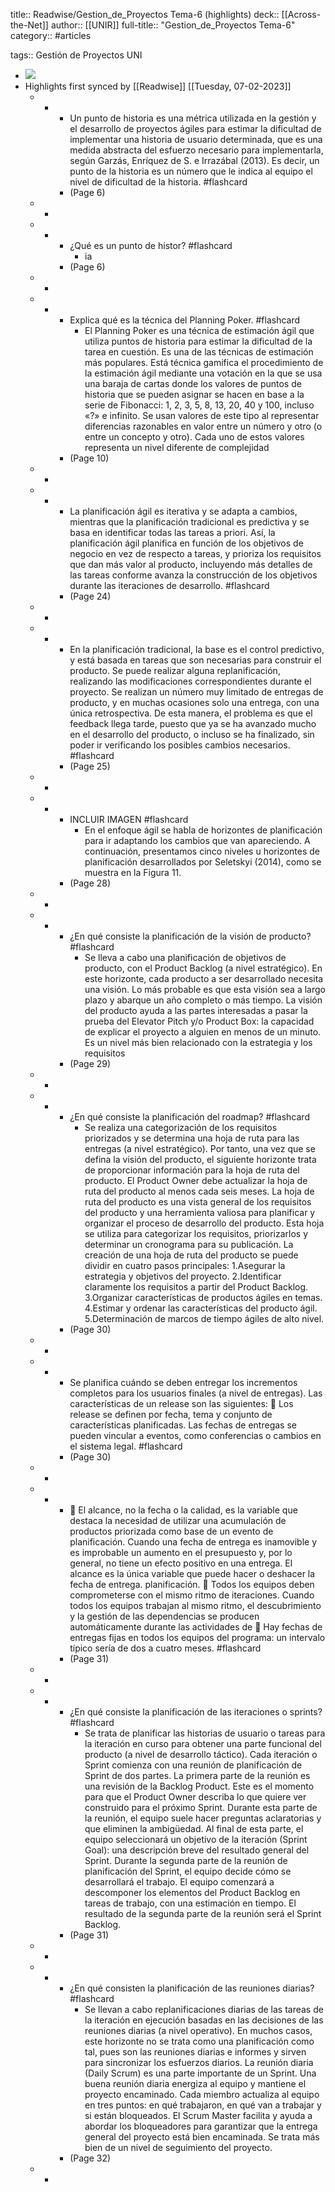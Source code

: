 title:: Readwise/Gestion_de_Proyectos Tema-6 (highlights)
deck:: [[Across-the-Net]]
author:: [[UNIR]]
full-title:: "Gestion_de_Proyectos Tema-6"
category:: #articles

tags:: Gestión de Proyectos UNI

- ![](https://readwise-assets.s3.amazonaws.com/media/uploaded_book_covers/profile_22942/22f17d1f-fe66-4439-968d-3188fc26b32f.jpg)
- Highlights first synced by [[Readwise]] [[Tuesday, 07-02-2023]]
	- -
		- Un  punto  de  historia  es  una  métrica  utilizada  en  la  gestión  y  el  desarrollo  de proyectos ágiles para estimar la dificultad de implementar una historia de usuario determinada,  que  es  una  medida  abstracta  del  esfuerzo  necesario  para implementarla, según Garzás, Enríquez de S. e Irrazábal (2013). Es decir, un punto de la historia es un número que le indica al equipo el nivel de dificultad de la historia. #flashcard
		- (Page 6)
	- -
	- -
		- ¿Qué es un punto de histor? #flashcard
			- ia
		- (Page 6)
	- -
	- -
		- Explica qué es la técnica del Planning Poker. #flashcard
			- El Planning Poker es una técnica de estimación ágil que utiliza puntos de historia para  estimar  la  dificultad  de  la  tarea  en  cuestión.  Es  una  de  las  técnicas  de estimación más populares. Está técnica gamifica el procedimiento de la estimación ágil mediante una votación en la que se usa una baraja de cartas donde los valores de puntos de historia que se pueden asignar se hacen en base a la serie de Fibonacci: 1, 2, 3, 5, 8, 13, 20, 40 y 100, incluso  «?» e infinito. Se usan valores de este tipo al representar  diferencias  razonables  en  valor  entre  un  número  y  otro  (o  entre  un concepto  y  otro).  Cada  uno  de  estos  valores  representa  un  nivel  diferente  de complejidad
		- (Page 10)
	- -
	- -
		- La planificación ágil es iterativa y se adapta a cambios, mientras que la planificación tradicional es predictiva y se basa en identificar todas las tareas a priori. Así,  la planificación  ágil planifica  en función  de  los  objetivos  de negocio en  vez de respecto a tareas, y prioriza los requisitos que dan más valor al producto, incluyendo más detalles de las tareas conforme avanza la construcción de los objetivos durante las iteraciones de desarrollo. #flashcard
		- (Page 24)
	- -
	- -
		- En  la  planificación  tradicional,  la  base  es  el  control  predictivo,  y  está  basada  en tareas que son necesarias para construir el producto. Se  puede realizar  alguna replanificación, realizando las  modificaciones correspondientes  durante  el  proyecto.  Se  realizan  un  número  muy  limitado  de entregas  de  producto,  y  en  muchas  ocasiones  solo  una  entrega,  con  una  única retrospectiva. De  esta  manera,  el  problema  es  que  el  feedback  llega  tarde,  puesto  que  ya  se  ha avanzado mucho en el desarrollo del producto, o incluso se ha finalizado, sin poder ir verificando los posibles cambios necesarios. #flashcard
		- (Page 25)
	- -
	- -
		- INCLUIR IMAGEN #flashcard
			- En  el  enfoque  ágil  se  habla  de  horizontes  de  planificación  para  ir  adaptando  los cambios  que  van  apareciendo.  A  continuación,  presentamos  cinco  niveles  u horizontes de planificación desarrollados por Seletskyi (2014), como se muestra en la Figura 11.
		- (Page 28)
	- -
	- -
		- ¿En qué consiste la planificación de la visión de producto? #flashcard
			- Se lleva a cabo una planificación de objetivos de producto, con el Product Backlog (a nivel estratégico). En  este  horizonte,  cada  producto  a  ser  desarrollado  necesita  una  visión.  Lo  más probable  es  que  esta  visión  sea  a  largo  plazo  y  abarque  un  año  completo  o  más tiempo. La visión del producto ayuda a las partes interesadas a pasar la prueba del Elevator  Pitch  y/o  Product  Box:  la  capacidad  de  explicar  el  proyecto  a  alguien  en menos  de  un  minuto.  Es  un  nivel  más  bien  relacionado  con  la  estrategia  y  los requisitos
		- (Page 29)
	- -
	- -
		- ¿En qué consiste la planificación del roadmap? #flashcard
			- Se realiza una categorización de los requisitos priorizados y se determina una hoja de ruta para las entregas (a nivel estratégico). Por tanto, una vez que se defina la visión del producto, el siguiente horizonte trata de  proporcionar  información  para  la  hoja  de  ruta  del  producto.  El  Product  Owner debe actualizar la hoja de ruta del producto al menos cada seis meses. La hoja de ruta del producto es una vista general de los requisitos del producto y una herramienta valiosa para planificar y organizar el proceso de desarrollo del producto. Esta hoja se utiliza para categorizar los requisitos, priorizarlos y determinar un cronograma para su  publicación.  La  creación  de  una  hoja  de  ruta  del  producto  se  puede  dividir  en cuatro pasos principales: 1.Asegurar la estrategia y objetivos del proyecto. 2.Identificar claramente los requisitos a partir del Product Backlog. 3.Organizar características de productos ágiles en temas. 4.Estimar y ordenar las características del producto ágil. 5.Determinación de marcos de tiempo ágiles de alto nivel.
		- (Page 30)
	- -
	- -
		- Se planifica cuándo se deben entregar los incrementos completos para los usuarios finales (a nivel de entregas). Las características de un release son las siguientes:   Los release se definen por fecha, tema y conjunto de características planificadas. Las fechas de entregas se pueden vincular a eventos, como conferencias o cambios en el sistema legal. #flashcard
		- (Page 30)
	- -
	- -
		-   El  alcance,  no  la  fecha  o  la  calidad,  es  la  variable  que  destaca  la  necesidad  de utilizar  una  acumulación  de  productos  priorizada  como  base  de  un  evento  de planificación.  Cuando  una  fecha  de  entrega  es  inamovible  y  es  improbable  un aumento en el presupuesto y, por lo general, no tiene un efecto positivo en una entrega. El alcance es la única variable que puede hacer o deshacer la fecha de entrega. planificación.   Todos  los  equipos  deben  comprometerse  con  el  mismo  ritmo  de  iteraciones. Cuando todos los equipos trabajan al mismo ritmo, el descubrimiento y la gestión de  las  dependencias  se  producen  automáticamente  durante  las  actividades  de   Hay fechas de entregas fijas en todos los equipos del programa: un intervalo típico sería de dos a cuatro meses. #flashcard
		- (Page 31)
	- -
	- -
		- ¿En qué consiste la planificación de las iteraciones o sprints? #flashcard
			- Se trata de planificar las historias de usuario o tareas para la iteración en curso para obtener una parte funcional del producto (a nivel de desarrollo táctico). Cada iteración o Sprint comienza con una reunión de planificación de Sprint de dos partes. La primera parte de la reunión es una revisión de la Backlog Product. Este es el momento para que el Product Owner describa lo que quiere ver construido para el próximo Sprint. Durante esta parte de la reunión, el equipo suele hacer preguntas aclaratorias  y  que  eliminen  la  ambigüedad.  Al  final  de  esta  parte,  el  equipo seleccionará  un  objetivo  de  la  iteración  (Sprint  Goal):  una  descripción  breve  del resultado general del Sprint. Durante la segunda parte de la reunión de planificación del Sprint, el equipo decide cómo se desarrollará el trabajo. El equipo comenzará a descomponer los elementos del Product Backlog en tareas de trabajo, con una estimación en tiempo. El resultado de la segunda parte de la reunión será el Sprint Backlog.
		- (Page 31)
	- -
	- -
		- ¿En qué consisten la planificación de las reuniones diarias? #flashcard
			- Se llevan a cabo replanificaciones diarias de las tareas de la iteración en ejecución basadas  en  las  decisiones  de  las  reuniones  diarias  (a  nivel  operativo).  En  muchos casos,  este  horizonte  no  se  trata  como  una  planificación  como  tal,  pues  son  las reuniones diarias e informes y sirven para sincronizar los esfuerzos diarios. La  reunión  diaria  (Daily  Scrum)  es  una  parte  importante  de  un  Sprint.  Una  buena reunión diaria energiza al equipo y mantiene el proyecto encaminado. Cada miembro actualiza al equipo en tres puntos: en qué trabajaron, en qué van a trabajar y si están bloqueados.  El  Scrum  Master  facilita  y  ayuda  a  abordar  los  bloqueadores  para garantizar que la entrega general del proyecto está bien encaminada. Se trata más bien de un nivel de seguimiento del proyecto.
		- (Page 32)
	- -